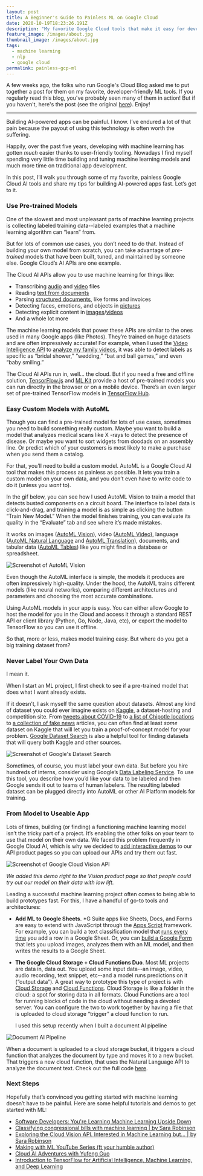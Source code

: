 ```yaml
---
layout: post
title: A Beginner's Guide to Painless ML on Google Cloud
date: 2020-10-19T18:23:26.191Z
description: "My favorite Google Cloud tools that make it easy for developers to use ML. "
feature_image: /images/about.jpg
thumbnail_image: /images/about.jpg
tags:
  - machine learning
  - nlp
  - google cloud
permalink: painless-gcp-ml
---
```

A few weeks ago, the folks who run Google's Cloud Blog asked me to put together a post for them on my favorite, developer-friendly ML tools. If you regularly read this blog, you've probably seen many of them in action! But if you haven't, here's the post (see the original [here](https://cloud.google.com/blog/products/ai-machine-learning/beginners-guide-to-painless-machine-learning)). Enjoy!

- - -

Building AI-powered apps can be painful. I know. I’ve endured a lot of that pain because the payout of using this technology is often worth the suffering.

Happily, over the past five years, developing with machine learning has gotten *much* easier thanks to user-friendly tooling. Nowadays I find myself spending very little time building and tuning machine learning models and much more time on traditional app development.

In this post, I’ll walk you through some of my favorite, painless Google Cloud AI tools and share my tips for building AI-powered apps fast. Let’s get to it.

### Use Pre-trained Models

One of the slowest and most unpleasant parts of machine learning projects is collecting labeled training data--labeled examples that a machine learning algorithm can “learn” from.

But for lots of common use cases, you don’t need to do that. Instead of building your own model from scratch, you can take advantage of *pre-trained* models that have been built, tuned, and maintained by someone else. Google Cloud’s AI APIs are one example.

The Cloud AI APIs allow you to use machine learning for things like:

* Transcribing [audio](http://cloud.google.com/speech) and [video](https://cloud.google.com/video-intelligence) files
* Reading [text from documents](https://cloud.google.com/natural-language)
* Parsing [structured documents](https://cloud.google.com/solutions/document-ai), like forms and invoices
* Detecting faces, emotions, and objects in [pictures](http://cloud.google.com/vision)
* Detecting explicit content in [images](http://cloud.google.com/vision)/[videos](https://cloud.google.com/video-intelligence)
* And a whole lot more

The machine learning models that power these APIs are similar to the ones used in many Google apps (like Photos). They’re trained on huge datasets and are often impressively accurate! For example, when I used the [Video Intelligence API](https://cloud.google.com/video-intelligence) to [analyze my family videos](https://cloud.google.com/blog/products/ai-machine-learning/building-an-ai-searchable-archive-for-30-years-of-family-videos), it was able to detect labels as specific as “bridal shower,” “wedding,” “bat and ball games,” and even “baby smiling.”

The Cloud AI APIs run in, well… the cloud. But if you need a free and offline solution, [TensorFlow.js](https://www.tensorflow.org/js/models) and [ML Kit](https://firebase.google.com/docs/ml-kit) provide a host of pre-trained models you can run directly in the browser or on a mobile device. There’s an even larger set of pre-trained TensorFlow models in [TensorFlow Hub](https://tfhub.dev/).

### Easy Custom Models with AutoML

Though you can find a pre-trained model for lots of use cases, sometimes you need to build something really custom. Maybe you want to build a model that analyzes medical scans like X -rays to detect the presence of disease. Or maybe you want to sort widgets from doodads on an assembly line. Or predict which of your customers is most likely to make a purchase when you send them a catalog.

For that, you’ll need to build a custom model. AutoML is a Google Cloud AI tool that makes this process as painless as possible. It lets you train a custom model on your own data, and you don’t even have to write code to do it (unless you *want* to).

In the gif below, you can see how I used AutoML Vision to train a model that detects busted components on a circuit board. The interface to label data is click-and-drag, and training a model is as simple as clicking the button “Train New Model.” When the model finishes training, you can evaluate its quality in the “Evaluate” tab and see where it’s made mistakes.

It works on images ([AutoML Vision](https://cloud.google.com/vision/automl)), video ([AutoML Video](https://cloud.google.com/video-intelligence/automl/docs)), language ([AutoML Natural Language](https://cloud.google.com/natural-language/automl/docs) and [AutoML Translation](https://cloud.google.com/translate/automl/docs)), documents, and tabular data ([AutoML Tables](https://cloud.google.com/automl-tables)) like you might find in a database or spreadsheet.

![Screenshot of AutoML Vision](/images/circuts.gif "Using AutoML Vision to identify components on a circuit board")

Even though the AutoML interface is simple, the models it produces are often impressively high-quality. Under the hood, the AutoML trains different models (like neural networks), comparing different architectures and parameters and choosing the most accurate combinations.

Using AutoML models in your app is easy. You can either allow Google to host the model for you in the Cloud and access it through a standard REST API or client library (Python, Go, Node, Java, etc), or export the model to TensorFlow so you can use it offline.

So that, more or less, makes model training easy. But where do you get a big training dataset from?

### Never Label Your Own Data

I mean it.

When I start an ML project, I first check to see if a pre-trained model that does what I want already exists.

If it doesn’t, I ask myself the same question about datasets. Almost any kind of dataset you could ever imagine exists on [Kaggle](https://www.kaggle.com/datasets), a dataset-hosting and competition site. From [tweets about COVID-19](https://www.kaggle.com/gpreda/covid19-tweets) to [a list of Chipotle locations](https://www.kaggle.com/jeffreybraun/chipotle-locations) to [a collection of fake news](https://www.kaggle.com/clmentbisaillon/fake-and-real-news-dataset) articles, you can often find at least *some* dataset on Kaggle that will let you train a proof-of-concept model for your problem. [Google Dataset Search](https://datasetsearch.research.google.com/) is also a helpful tool for finding datasets that will query both Kaggle and other sources.

![Screenshot of Google's Dataset Search](/images/dataset_search.gif "Google's Dataset Search tool")

Sometimes, of course, you must label your own data. But before you hire hundreds of interns, consider using Google’s [Data Labeling Service](https://cloud.google.com/ai-platform/data-labeling/docs). To use this tool, you describe how you’d like your data to be labeled and then Google sends it out to teams of human labelers. The resulting labeled dataset can be plugged directly into AutoML or other AI Platform models for training.

### From Model to Useable App

Lots of times, building (or finding) a functioning machine learning model isn’t the tricky part of a project. It’s enabling the other folks on your team to use that model on their own data. We faced this problem frequently in Google Cloud AI, which is why we decided to [add interactive demos](http://cloud.google.com/vision) to our API product pages so you can upload our APIs and try them out fast.

![Screenshot of Google Cloud Vision API](/images/vision_api.gif "Demo of the Google Cloud Vision API")

*We added this demo right to the Vision product page so that people could try out our model on their data with low lift.*

Leading a successful machine learning project often comes to being able to build prototypes fast. For this, I have a handful of go-to tools and architectures:

* **Add ML to Google Sheets**. *G Suite apps like Sheets, Docs, and Forms are easy to extend with JavaScript through the [Apps Script](https://developers.google.com/apps-script) framework. For example, you can build a text classification model that [runs every time](https://developers.google.com/gsuite/solutions/feedback-sentiment-analysis) you add a row in a Google Sheet. Or, you can [build a Google Form](https://developers.google.com/gsuite/solutions/feedback-sentiment-analysis) that lets you upload images, analyzes them with an ML model, and then writes the results to a Google Sheet.
* **The Google Cloud Storage + Cloud Functions Duo**. Most ML projects are data in, data out. You upload some input data--an image, video, audio recording, text snippet, etc--and a model runs predictions on it (“output data”). A great way to prototype this type of project is with [Cloud Storage](https://cloud.google.com/storage) and [Cloud Functions](https://cloud.google.com/functions). Cloud Storage is like a folder in the cloud: a spot for storing data in all formats. Cloud Functions are a tool for running blocks of code in the cloud without needing a devoted server. You can configure the two to work together by having a file that is uploaded to cloud storage “trigger” a cloud function to run.

  I used this setup recently when I built a document AI pipeline

![Document AI Pipeline](/images/pipeline.jpg "Document AI Pipeline")

When a document is uploaded to a cloud storage bucket, it triggers a cloud function that analyzes the document by type and moves it to a new bucket. That triggers a new cloud function, that uses the Natural Language API to analyze the document text. Check out the full code [here](https://github.com/dalequark/document-pipeline).

### Next Steps

Hopefully that’s convinced you getting started with machine learning doesn’t have to be painful. Here are some helpful tutorials and demos to get started with ML:

* [Software Developers: You're Learning Machine Learning Upside Down](https://daleonai.com/software-developers-youre-learning-machine-learning-upside-down)
* [Classifying congressional bills with machine learning | by Sara Robinson](https://medium.com/@srobtweets/classifying-congressional-bills-with-machine-learning-d6d769d818fd)
* [Exploring the Cloud Vision API. Interested in Machine Learning but… | by Sara Robinson](https://medium.com/@srobtweets/exploring-the-cloud-vision-api-1af9bcf080b8)
* [Making with ML YouTube Series (ft your humble author)](https://www.youtube.com/playlist?list=PLIivdWyY5sqLsaG5hNms0D9aZRBE7DHBb)
* [Cloud AI Adventures with Yufeng Guo](https://www.youtube.com/playlist?list=PLIivdWyY5sqJxnwJhe3etaK7utrBiPBQ2)
* [Introduction to TensorFlow for Artificial Intelligence, Machine Learning, and Deep Learning](https://www.coursera.org/learn/introduction-tensorflow)